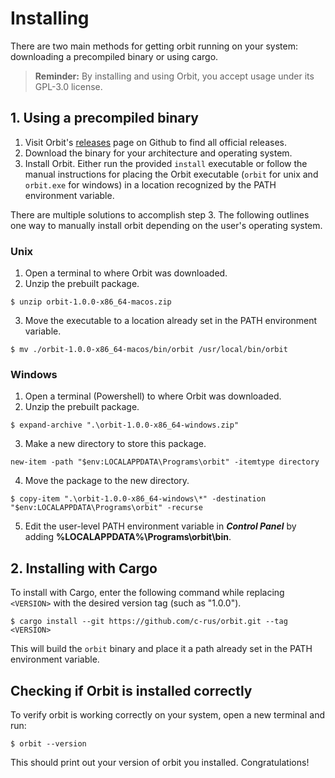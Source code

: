 # Installing

There are two main methods for getting orbit running on your system: downloading a precompiled binary or using cargo.

> __Reminder:__ By installing and using Orbit, you accept usage under its GPL-3.0 license.

## 1. Using a precompiled binary

1.  Visit Orbit's [releases](https://github.com/c-rus/orbit/releases) page on Github to find all official releases. 
2. Download the binary for your architecture and operating system.
3. Install Orbit. Either run the provided `install` executable or follow the manual instructions for placing the Orbit executable (`orbit` for unix and `orbit.exe` for windows) in a location recognized by the PATH environment variable.

There are multiple solutions to accomplish step 3. The following outlines one way to manually install orbit depending on the user's operating system. 

### Unix
1. Open a terminal to where Orbit was downloaded.
2. Unzip the prebuilt package.
```
$ unzip orbit-1.0.0-x86_64-macos.zip
```
3. Move the executable to a location already set in the PATH environment variable. 
```
$ mv ./orbit-1.0.0-x86_64-macos/bin/orbit /usr/local/bin/orbit
```

### Windows
1. Open a terminal (Powershell) to where Orbit was downloaded.
2. Unzip the prebuilt package.
```
$ expand-archive ".\orbit-1.0.0-x86_64-windows.zip"
```
3. Make a new directory to store this package.
```
new-item -path "$env:LOCALAPPDATA\Programs\orbit" -itemtype directory
```
4. Move the package to the new directory.
```
$ copy-item ".\orbit-1.0.0-x86_64-windows\*" -destination "$env:LOCALAPPDATA\Programs\orbit" -recurse
```
5. Edit the user-level PATH environment variable in ___Control Panel___ by adding __%LOCALAPPDATA%\Programs\orbit\bin__.

## 2. Installing with Cargo

To install with Cargo, enter the following command while replacing `<VERSION>` with the desired version tag (such as "1.0.0").
```
$ cargo install --git https://github.com/c-rus/orbit.git --tag <VERSION>
```

This will build the `orbit` binary and place it a path already set in the PATH environment variable.

## Checking if Orbit is installed correctly

To verify orbit is working correctly on your system, open a new terminal and run:
```
$ orbit --version
```
This should print out your version of orbit you installed. Congratulations!